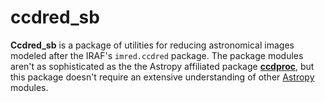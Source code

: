 # ccdred_sb
**Ccdred_sb** is a package of utilities for reducing astronomical images modeled after the IRAF's `imred.ccdred` package. The package modules aren't as sophisticated as the the Astropy affiliated package [**ccdproc**](https://ccdproc.readthedocs.io/en/latest/index.html), but this package doesn't require an extensive understanding of other [Astropy](https://www.astropy.org) modules.